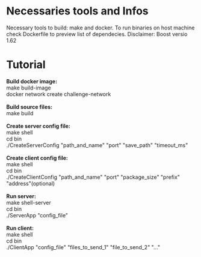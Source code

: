 # Necessaries tools and Infos

  Necessary tools to build: make and docker.
  To run binaries on host machine check Dockerfile to preview list of dependecies.
  Disclaimer: Boost versio 1.62

# Tutorial
<b>Build docker image:</b>
<br />
  make build-image<br />
  docker network create challenge-network<br />
<br />
<b>Build source files:</b>
<br />
  make build<br />
<br />
<b>Create server config file:</b>
<br />
  make shell<br />
  cd bin<br />
  ./CreateServerConfig "path_and_name" "port" "save_path" "timeout_ms"<br />
<br />
<b>Create client config file:</b>
<br />
  make shell<br />
  cd bin<br />
  ./CreateClientConfig "path_and_name" "port" "package_size" "prefix" "address"(optional)<br />
<br />
<b>Run server:</b>
<br />
  make shell-server<br />
  cd bin<br />
  ./ServerApp "config_file"<br />
<br />
<b>Run client:</b>
<br />
  make shell<br />
  cd bin<br />
  ./ClientApp "config_file" "files_to_send_1" "file_to_send_2" "..."<br />

